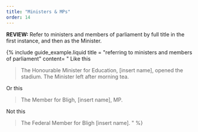 ```yaml
---
title: "Ministers & MPs"
order: 14
---
```


**REVIEW:** Refer to ministers and members of parliament by full title in the first instance, and then as the Minister.

{% include guide_example.liquid
  title = "referring to ministers and members of parliament"
  content= "
Like this

> The Honourable Minister for Education, [insert name], opened the stadium. The Minister left after morning tea.

Or this

> The Member for Bligh, [insert name], MP.

Not this

> The Federal Member for Bligh [insert name].
"
%}
